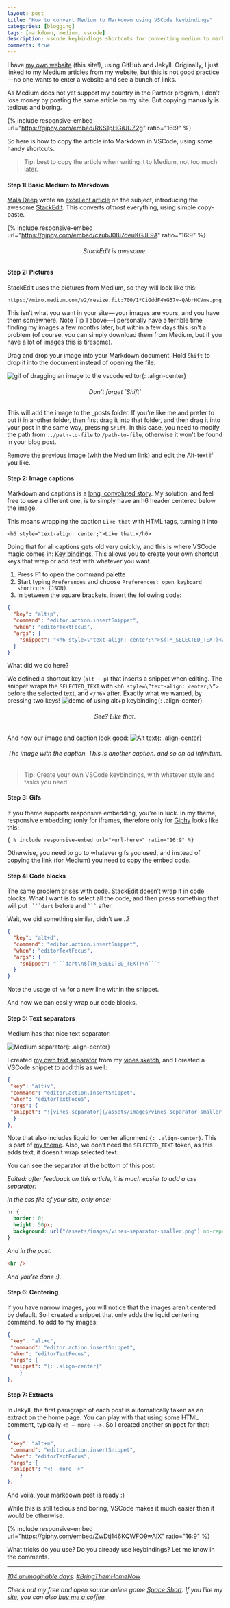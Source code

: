 ```yaml
---
layout: post
title: "How to convert Medium to Markdown using VSCode keybindings"
categories: [blogging]
tags: [markdown, medium, vscode]
description: vscode keybindings shortcuts for converting medium to markdown
comments: true
---
```


I have [my own website](https://danielle-honig.com/) (this site!), using GitHub and Jekyll. Originally, I just linked to my Medium articles from my website, but this is not good practice — no one wants to enter a website and see a bunch of links.

As Medium does not yet support my country in the Partner program, I don’t lose money by posting the same article on my site. But copying manually is tedious and boring.

{% include responsive-embed url="https://giphy.com/embed/RKS1pHGiUUZ2g" ratio="16:9" %}

So here is how to copy the article into Markdown in VSCode, using some handy shortcuts.

<!--more-->

> Tip: best to copy the article when writing it to Medium, not too much later.

#### Step 1: Basic Medium to Markdown

[Mala Deep](https://medium.com/u/9ad123d64d79) wrote an [excellent article](https://medium.datadriveninvestor.com/in-just-under-1-minute-convert-medium-posts-to-markdown-for-your-blog-90cf864bf3a7) on the subject, introducing the awesome [StackEdit](https://stackedit.io/). This converts _almost_ everything, using simple copy-paste.

{% include responsive-embed url="https://giphy.com/embed/czubJ08i7deuKGJE9A" ratio="16:9" %}

<h6 style="text-align: center;">StackEdit is awesome.</h6>

#### Step 2: Pictures

StackEdit uses the pictures from Medium, so they will look like this:

`https://miro.medium.com/v2/resize:fit:700/1*CiGddF4WG57v-QAbrHCVnw.png`

This isn’t what you want in your site — your images are yours, and you have them somewhere. Note Tip 1 above — I personally have a terrible time finding my images a few months later, but within a few days this isn’t a problem (of course, you can simply download them from Medium, but if you have a lot of images this is tiresome).

Drag and drop your image into your Markdown document. Hold `Shift` to drop it into the document instead of opening the file.

![gif of dragging an image to the vscode editor](/assets/images/2024-01-17-medium-to-markdown/shift-drop-vscode.gif){: .align-center}

<h6 style="text-align: center;">
Don’t forget `Shift`</h6>

This will add the image to the \_posts folder. If you’re like me and prefer to put it in another folder, then first drag it into that folder, and then drag it into your post in the same way, pressing `Shift`. In this case, you need to modify the path from `../path-to-file` to `/path-to-file`, otherwise it won't be found in your blog post.

Remove the previous image (with the Medium link) and edit the Alt-text if you like.

#### Step 2: Image captions

Markdown and captions is a [long, convoluted story](https://stackoverflow.com/questions/19331362/using-an-image-caption-in-markdown-jekyll). My solution, and feel free to use a different one, is to simply have an h6 header centered below the image.

This means wrapping the caption `Like that` with HTML tags, turning it into

`<h6 style="text-align: center;">Like that.</h6>`

Doing that for all captions gets old very quickly, and this is where VSCode magic comes in: [Key bindings](https://stackoverflow.com/questions/42363030/visual-studio-code-surround-with#answer-53545200). This allows you to create your own shortcut keys that wrap or add text with whatever you want.

1.  Press F1 to open the command palette
2.  Start typing `Preferences` and choose `Preferences: open keyboard shortcuts (JSON)`
3.  In between the square brackets, insert the following code:

```json
{
  "key": "alt+p",
  "command": "editor.action.insertSnippet",
  "when": "editorTextFocus",
  "args": {
    "snippet": "<h6 style=\"text-align: center;\">${TM_SELECTED_TEXT}</h6>"
  }
}
```

What did we do here?

We defined a shortcut key (`alt + p`) that inserts a snippet when editing. The snippet wraps the `SELECTED_TEXT` with `<h6 style=\”text-align: center;\”>` before the selected text, and `</h6>` after. Exactly what we wanted, by pressing two keys!
![demo of using alt+p keybinding](/assets/images/2024-01-17-medium-to-markdown/alt-p-vscode.gif){: .align-center}

<h6 style="text-align: center;">See? Like that.
</h6>

And now our image and caption look good:
![Alt text](/assets/images/2024-01-17-medium-to-markdown/image-and-caption.png){: .align-center}

<h6 style="text-align: center;">The image with the caption. This is another caption. and so on <i>ad infinitum</i>.</h6>

> Tip: Create your own VSCode keybindings, with whatever style and tasks you need

#### Step 3: Gifs

If you theme supports responsive embedding, you're in luck. In my theme, responsive embedding (only for iframes, therefore only for [Giphy](https://giphy.com/) looks like this:

```
{ % include responsive-embed url="<url-here>" ratio="16:9" %}
```

Otherwise, you need to go to whatever gifs you used, and instead of copying the link (for Medium) you need to copy the embed code.

#### Step 4: Code blocks

The same problem arises with code. StackEdit doesn’t wrap it in code blocks. What I want is to select all the code, and then press something that will put ` ```dart` before and ` ``` ` after.

Wait, we did something similar, didn’t we…?

````json
{
  "key": "alt+d",
  "command": "editor.action.insertSnippet",
  "when": "editorTextFocus",
  "args": {
    "snippet": "```dart\n${TM_SELECTED_TEXT}\n```"
  }
}
````

Note the usage of `\n` for a new line within the snippet.

And now we can easily wrap our code blocks.

#### Step 5: Text separators

Medium has that nice text separator:

![Medium separator](/assets/images/2024-01-17-medium-to-markdown/medium-separator.png){: .align-center}

I created [my own text separator](https://pixabay.com/illustrations/text-separator-vines-flower-green-8492536/) from my [vines sketch](https://danielle-honig.com/sketches/vines/?fullscreen=true), and I created a VSCode snippet to add this as well:

```json
{
 "key": "alt+v",
 "command": "editor.action.insertSnippet",
 "when": "editorTextFocus",
 "args": {
 "snippet": "![vines-separator](/assets/images/vines-separator-smaller.png){: .align-center}"
  }
},
```

Note that also includes liquid for center alignment `{: .align-center}`. This is part of [my theme](https://github.com/mmistakes/so-simple-theme). Also, we don’t need the `SELECTED_TEXT` token, as this adds text, it doesn’t wrap selected text.

You can see the separator at the bottom of this post.

_Edited: after feedback on this article, it is much easier to add a css separator:_

_in the css file of your site, only once:_

```css
hr {
  border: 0;
  height: 50px;
  background: url("/assets/images/vines-separator-smaller.png") no-repeat center;
}
```

_And in the post:_

```html
<hr />
```

_And you’re done :)._

#### Step 6: Centering

If you have narrow images, you will notice that the images aren’t centered by default. So I created a snippet that only adds the liquid centering command, to add to my images:

```json
{
 "key": "alt+c",
 "command": "editor.action.insertSnippet",
 "when": "editorTextFocus",
 "args": {
 "snippet": "{: .align-center}"
    }
},
```

#### Step 7: Extracts

In Jekyll, the first paragraph of each post is automatically taken as an extract on the home page. You can play with that using some HTML comment, typically `<! — more -->`. So I created another snippet for that:

```json
{
 "key": "alt+m",
 "command": "editor.action.insertSnippet",
 "when": "editorTextFocus",
 "args": {
 "snippet": "<!--more-->"
    }
},
```

And voilà, your markdown post is ready :)

While this is still tedious and boring, VSCode makes it much easier than it would be otherwise.

{% include responsive-embed url="https://giphy.com/embed/ZwDtj146KQWFO9wAlX" ratio="16:9" %}

What tricks do you use? Do you already use keybindings? Let me know in the comments.

<hr>

[_104 unimaginable days_](https://www.facebook.com/bringhomenow/)_._ [_#BringThemHomeNow_](https://twitter.com/bringhomenow)_._

_Check out my free and open source online game_ [_Space Short_](https://danielle-honig.com/space-short)_. If you like my_ [_site_](https://danielle-honig.com/)_, you can also_ [_buy me a coffee_](https://www.buymeacoffee.com/369wkrttu6)_._
